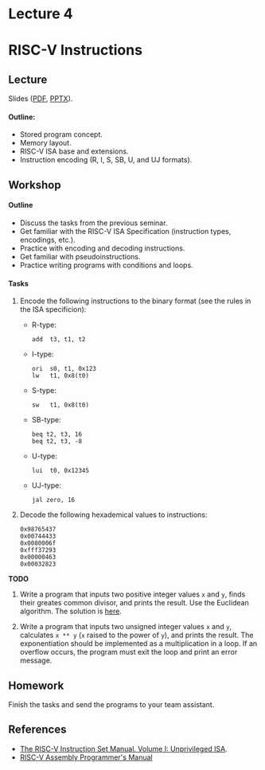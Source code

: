 # Lecture 4

# RISC-V Instructions

## Lecture

Slides ([PDF](CA_Lecture_04.pdf), [PPTX](CA_Lecture_04.pptx)).

#### Outline:

* Stored program concept.
* Memory layout.
* RISC-V ISA base and extensions.
* Instruction encoding (R, I, S, SB, U, and UJ formats).

## Workshop

#### Outline

* Discuss the tasks from the previous seminar.
* Get familiar with the RISC-V ISA Specification (instruction types, encodings, etc.).
* Practice with encoding and decoding instructions.
* Get familiar with pseudoinstructions.
* Practice writing programs with conditions and loops.

#### Tasks


1. Encode the following instructions to the binary format (see the rules in the ISA specificion):

   * R-type:

         add  t3, t1, t2

   * I-type:   

         ori  s0, t1, 0x123
         lw   t1, 0x8(t0)
         
   * S-type:
   
         sw   t1, 0x8(t0)

   * SB-type:

         beq t2, t3, 16
         beq t2, t3, -8

   * U-type:
   
         lui  t0, 0x12345

   * UJ-type:

         jal zero, 16

1. Decode the following hexademical values to instructions:

       0x98765437
       0x00744433
       0x0080006f
       0xfff37293
       0x00000463
       0x00032823

__TODO__

1. Write a program that inputs two positive integer values `x` and `y`, finds their greates common divisor,
   and prints the result. Use the Euclidean algorithm. The solution is [here](
   https://github.com/andrewt0301/hse-acos-course/blob/master/docs/part1ca/04_Instructions/workshop/euclid.s). 

1. Write a program that inputs two unsigned integer values `x` and `y`, calculates `x ** y`
   (`x` raised to the power of `y`), and prints the result. The exponentiation should be implemented
   as a multiplication in a loop. If an overflow occurs, the program must exit the loop and
   print an error message. 

## Homework

Finish the tasks and send the programs to your team assistant.

## References

* [The RISC-V Instruction Set Manual. Volume I: Unprivileged ISA](
  https://github.com/riscv/riscv-isa-manual/releases/latest).
* [RISC-V Assembly Programmer's Manual](https://github.com/riscv/riscv-asm-manual/blob/master/riscv-asm.md)
